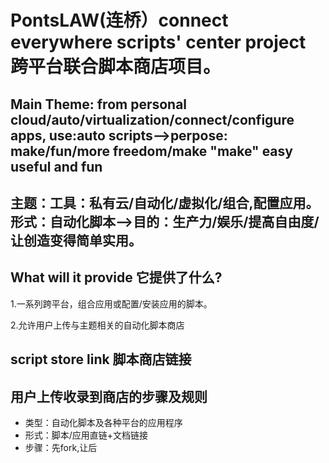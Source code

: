 # PontsLAW(连桥）connect everywhere scripts' center project 跨平台联合脚本商店项目。

## Main Theme: from personal cloud/auto/virtualization/connect/configure apps, use:auto scripts-->perpose: make/fun/more freedom/make "make" easy useful and fun

## 主题：工具：私有云/自动化/虚拟化/组合,配置应用。 形式：自动化脚本-->目的：生产力/娱乐/提高自由度/让创造变得简单实用。

## What will it provide 它提供了什么?
1.一系列跨平台，组合应用或配置/安装应用的脚本。

2.允许用户上传与主题相关的自动化脚本商店

## script store link 脚本商店链接

## 用户上传收录到商店的步骤及规则

- 类型：自动化脚本及各种平台的应用程序
- 形式：脚本/应用直链+文档链接
- 步骤：先fork,让后

